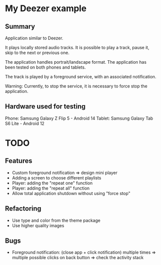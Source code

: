 # My Deezer example

## Summary
Application similar to Deezer.

It plays locally stored audio tracks.
It is possible to play a track, pause it, skip to the next or previous one.

The application handles portrait/landscape format.
The application has been tested on both phones and tablets.

The track is played by a foreground service, with an associated notification.

Warning: Currently, to stop the service, it is necessary to force stop the application.

## Hardware used for testing

Phone: Samsung Galaxy Z Flip 5 - Android 14
Tablet: Samsung Galaxy Tab S6 Lite - Android 12

# TODO

## Features
- Custom foreground notification => design mini player
- Adding a screen to choose different playlists
- Player: adding the "repeat one" function
- Player: adding the "repeat all" function
- Allow total application shutdown without using "force stop"

## Refactoring
- Use type and color from the theme package
- Use higher quality images

## Bugs
- Foreground notification: (close app + click notification) multiple times => multiple possible clicks on back button => check the activity stack
